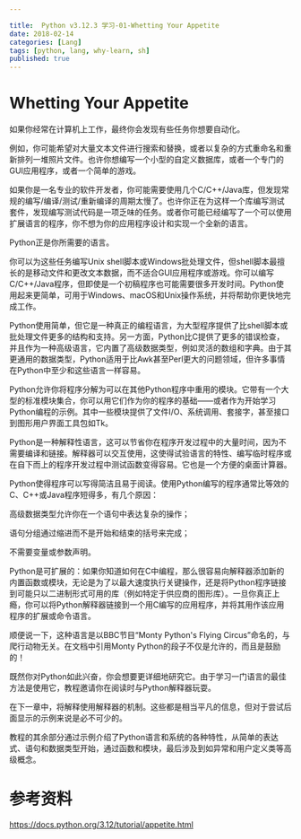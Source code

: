 ```yaml
---

title:  Python v3.12.3 学习-01-Whetting Your Appetite
date: 2018-02-14
categories: [Lang]
tags: [python, lang, why-learn, sh]
published: true
---
```


# Whetting Your Appetite

如果你经常在计算机上工作，最终你会发现有些任务你想要自动化。

例如，你可能希望对大量文本文件进行搜索和替换，或者以复杂的方式重命名和重新排列一堆照片文件。也许你想编写一个小型的自定义数据库，或者一个专门的GUI应用程序，或者一个简单的游戏。

如果你是一名专业的软件开发者，你可能需要使用几个C/C++/Java库，但发现常规的编写/编译/测试/重新编译的周期太慢了。也许你正在为这样一个库编写测试套件，发现编写测试代码是一项乏味的任务。或者你可能已经编写了一个可以使用扩展语言的程序，你不想为你的应用程序设计和实现一个全新的语言。

Python正是你所需要的语言。

你可以为这些任务编写Unix shell脚本或Windows批处理文件，但shell脚本最擅长的是移动文件和更改文本数据，而不适合GUI应用程序或游戏。你可以编写C/C++/Java程序，但即使是一个初稿程序也可能需要很多开发时间。Python使用起来更简单，可用于Windows、macOS和Unix操作系统，并将帮助你更快地完成工作。

Python使用简单，但它是一种真正的编程语言，为大型程序提供了比shell脚本或批处理文件更多的结构和支持。另一方面，Python比C提供了更多的错误检查，并且作为一种高级语言，它内置了高级数据类型，例如灵活的数组和字典。由于其更通用的数据类型，Python适用于比Awk甚至Perl更大的问题领域，但许多事情在Python中至少和这些语言一样容易。

Python允许你将程序分解为可以在其他Python程序中重用的模块。它带有一个大型的标准模块集合，你可以用它们作为你的程序的基础——或者作为开始学习Python编程的示例。其中一些模块提供了文件I/O、系统调用、套接字，甚至接口到图形用户界面工具包如Tk。

Python是一种解释性语言，这可以节省你在程序开发过程中的大量时间，因为不需要编译和链接。解释器可以交互使用，这使得试验语言的特性、编写临时程序或在自下而上的程序开发过程中测试函数变得容易。它也是一个方便的桌面计算器。

Python使得程序可以写得简洁且易于阅读。使用Python编写的程序通常比等效的C、C++或Java程序短得多，有几个原因：

高级数据类型允许你在一个语句中表达复杂的操作；

语句分组通过缩进而不是开始和结束的括号来完成；

不需要变量或参数声明。

Python是可扩展的：如果你知道如何在C中编程，那么很容易向解释器添加新的内置函数或模块，无论是为了以最大速度执行关键操作，还是将Python程序链接到可能只以二进制形式可用的库（例如特定于供应商的图形库）。一旦你真正上瘾，你可以将Python解释器链接到一个用C编写的应用程序，并将其用作该应用程序的扩展或命令语言。

顺便说一下，这种语言是以BBC节目“Monty Python's Flying Circus”命名的，与爬行动物无关。在文档中引用Monty Python的段子不仅是允许的，而且是鼓励的！

既然你对Python如此兴奋，你会想要更详细地研究它。由于学习一门语言的最佳方法是使用它，教程邀请你在阅读时与Python解释器玩耍。

在下一章中，将解释使用解释器的机制。这些都是相当平凡的信息，但对于尝试后面显示的示例来说是必不可少的。

教程的其余部分通过示例介绍了Python语言和系统的各种特性，从简单的表达式、语句和数据类型开始，通过函数和模块，最后涉及到如异常和用户定义类等高级概念。

# 参考资料

https://docs.python.org/3.12/tutorial/appetite.html




